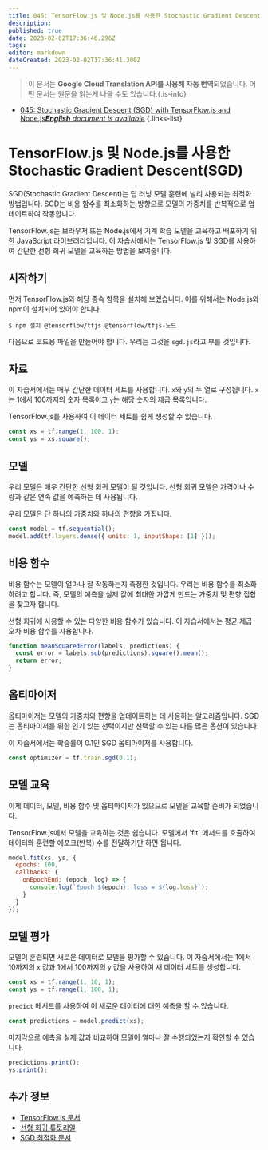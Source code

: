 ```yaml
---
title: 045: TensorFlow.js 및 Node.js를 사용한 Stochastic Gradient Descent(SGD)
description: 
published: true
date: 2023-02-02T17:36:46.296Z
tags: 
editor: markdown
dateCreated: 2023-02-02T17:36:41.300Z
---
```


> 이 문서는 **Google Cloud Translation API를 사용해 자동 번역**되었습니다.
어떤 문서는 원문을 읽는게 나을 수도 있습니다.{.is-info}



- [045: Stochastic Gradient Descent (SGD) with TensorFlow.js and Node.js***English** document is available*](/en/Knowledge-base/TensorFlow-js/Learning/045-stochastic-gradient-descent-sgd-with-tensorflow-js-and-node-js)
{.links-list}


# TensorFlow.js 및 Node.js를 사용한 Stochastic Gradient Descent(SGD)

SGD(Stochastic Gradient Descent)는 딥 러닝 모델 훈련에 널리 사용되는 최적화 방법입니다. SGD는 비용 함수를 최소화하는 방향으로 모델의 가중치를 반복적으로 업데이트하여 작동합니다.

TensorFlow.js는 브라우저 또는 Node.js에서 기계 학습 모델을 교육하고 배포하기 위한 JavaScript 라이브러리입니다. 이 자습서에서는 TensorFlow.js 및 SGD를 사용하여 간단한 선형 회귀 모델을 교육하는 방법을 보여줍니다.

## 시작하기

먼저 TensorFlow.js와 해당 종속 항목을 설치해 보겠습니다. 이를 위해서는 Node.js와 npm이 설치되어 있어야 합니다.

    $ npm 설치 @tensorflow/tfjs @tensorflow/tfjs-노드

다음으로 코드용 파일을 만들어야 합니다. 우리는 그것을 `sgd.js`라고 부를 것입니다.

## 자료

이 자습서에서는 매우 간단한 데이터 세트를 사용합니다. `x`와 `y`의 두 열로 구성됩니다. `x`는 1에서 100까지의 숫자 목록이고 `y`는 해당 숫자의 제곱 목록입니다.

TensorFlow.js를 사용하여 이 데이터 세트를 쉽게 생성할 수 있습니다.

```javascript
const xs = tf.range(1, 100, 1);
const ys = xs.square();
```

## 모델

우리 모델은 매우 간단한 선형 회귀 모델이 될 것입니다. 선형 회귀 모델은 가격이나 수량과 같은 연속 값을 예측하는 데 사용됩니다.

우리 모델은 단 하나의 가중치와 하나의 편향을 가집니다.

```javascript
const model = tf.sequential();
model.add(tf.layers.dense({ units: 1, inputShape: [1] }));
```

## 비용 함수

비용 함수는 모델이 얼마나 잘 작동하는지 측정한 것입니다. 우리는 비용 함수를 최소화하려고 합니다. 즉, 모델의 예측을 실제 값에 최대한 가깝게 만드는 가중치 및 편향 집합을 찾고자 합니다.

선형 회귀에 사용할 수 있는 다양한 비용 함수가 있습니다. 이 자습서에서는 평균 제곱 오차 비용 함수를 사용합니다.

```javascript
function meanSquaredError(labels, predictions) {
  const error = labels.sub(predictions).square().mean();
  return error;
}
```

## 옵티마이저

옵티마이저는 모델의 가중치와 편향을 업데이트하는 데 사용하는 알고리즘입니다. SGD는 옵티마이저를 위한 인기 있는 선택이지만 선택할 수 있는 다른 많은 옵션이 있습니다.

이 자습서에서는 학습률이 0.1인 SGD 옵티마이저를 사용합니다.

```javascript
const optimizer = tf.train.sgd(0.1);
```

## 모델 교육

이제 데이터, 모델, 비용 함수 및 옵티마이저가 있으므로 모델을 교육할 준비가 되었습니다.

TensorFlow.js에서 모델을 교육하는 것은 쉽습니다. 모델에서 'fit' 메서드를 호출하여 데이터와 훈련할 에포크(반복) 수를 전달하기만 하면 됩니다.

```javascript
model.fit(xs, ys, {
  epochs: 100,
  callbacks: {
    onEpochEnd: (epoch, log) => {
      console.log(`Epoch ${epoch}: loss = ${log.loss}`);
    }
  }
});
```

## 모델 평가

모델이 훈련되면 새로운 데이터로 모델을 평가할 수 있습니다. 이 자습서에서는 1에서 10까지의 `x` 값과 1에서 100까지의 `y` 값을 사용하여 새 데이터 세트를 생성합니다.

```javascript
const xs = tf.range(1, 10, 1);
const ys = tf.range(1, 100, 1);
```

`predict` 메서드를 사용하여 이 새로운 데이터에 대한 예측을 할 수 있습니다.

```javascript
const predictions = model.predict(xs);
```

마지막으로 예측을 실제 값과 비교하여 모델이 얼마나 잘 수행되었는지 확인할 수 있습니다.

```javascript
predictions.print();
ys.print();
```

## 추가 정보

- [TensorFlow.js 문서](https://js.tensorflow.org/)
- [선형 회귀 튜토리얼](https://machinelearningmastery.com/linear-regression-tutorial-machine-learning/)
- [SGD 최적화 문서](https://www.tensorflow.org/api_docs/python/tf/train/GradientDescentOptimizer)